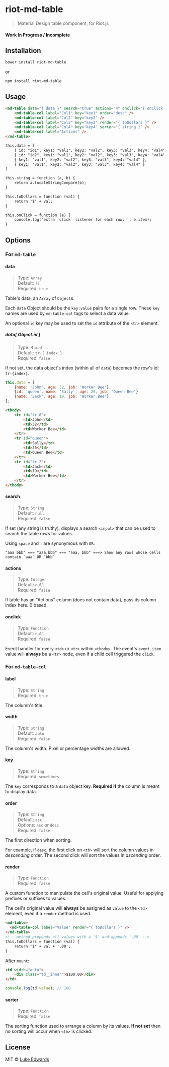 # riot-md-table
> Material Design table component, for Riot.js

#### Work In Progress / Incomplete

## Installation

```bash
bower install riot-md-table
```

or

```bash
npm install riot-md-table
```

## Usage

```html
<md-table data="{ data }" search="true" actions="4" onclick="{ onClick }">
	<md-table-col label="Col1" key="key1" order="desc" />
	<md-table-col label="Col2" key="key2" />
	<md-table-col label="Col3" key="key3" render="{ toDollars }" />
	<md-table-col label="Col4" key="key4" sorter="{ string }" />
	<md-table-col label="Actions" />
</md-table>

this.data = [
	{ id: "id1", key1: "val1", key2: "val2", key3: "val3", key4: "val4" },
	{ id: "id2", key1: "val1", key2: "val2", key3: "val3", key4: "val4" },
	{ key1: "val1", key2: "val2", key3: "val3", key4: "val4" },
	{ key1: "val1", key2: "val2", key3: "val3", key4: "val4" }
]

this.string = function (a, b) {
	return a.localeStringCompare(b);
}

this.toDollars = function (val) {
	return '$' + val;
}

this.onClick = function (e) {
	console.log('extra `click` listener for each row: ', e.item);
}
```

## Options

### For `md-table`

#### data

> Type: `Array` <br>
> Default: `[]` <br>
> Required: `true`

Table's data, an `Array` of `Object`s.

Each `data` Object should be the `key:value` pairs for a single row. These `key` names are used by `md-table-col` tags to select a data value.

An optional `id` key may be used to set the `id` attribute of the `<tr>` element.

##### data[ Object.id ]

> Type: `Mixed` <br>
> Default: `tr-{ index }` <br>
> Required: `false`

If not set, the data object's index (within all of `data`) becomes the row's id: `tr-{index}`.

```js
this.data = [
	{name: 'John', age: 32, job: 'Worker Bee'},
	{id: 'queen', name: 'Sally', age: 26, job: 'Queen Bee'}
	{name: 'Jack', age: 19, job: 'Worker Bee'},
];
```

```html
<tbody>
	<tr id="tr-0">
		<td>John</td>
		<td>32</td>
		<td>Worker Bee</td>
	</tr>
	<tr id="queen">
		<td>Sally</td>
		<td>26</td>
		<td>Queen Bee</td>
	</tr>
	<tr id="tr-2">
		<td>Jack</td>
		<td>19</td>
		<td>Worker Bee</td>
	</tr>
</tbody>
```

#### search

> Type: `String` <br>
> Default: `null` <br>
> Required: `false`

If set (any string is truthy), displays a search `<input>` that can be used to search the table rows for values.

Using `space` and `,` are synonymous with `OR`:

```
"aaa bbb" === "aaa,bbb" === "aaa, bbb" ===> Show any rows whose cells contain `aaa` OR `bbb`
```

#### actions

> Type: `Integer` <br>
> Default: `null` <br>
> Required: `false`

If table has an "Actions" column (does not contain data), pass its column index here. 0 based.

#### onclick

> Type: `Function` <br>
> Default: `null` <br>
> Required: `false`

Event handler for every `<td>` or `<tr>` within `<tbody>`. The event's `event.item` value will **always** be a `<tr>` node, even if a child cell triggered the `click`.

### For `md-table-col`

#### label

> Type: `String` <br>
> Required: `true`

The column's title.

#### width

> Type: `String` <br>
> Default: `auto` <br>
> Required: `false`

The column's width. Pixel or percentage widths are allowed.

#### key

> Type: `String` <br>
> Required: `sometimes`

The `key` corresponds to a `data` object key. **Required if** the column is meant to display data.

#### order

> Type: `String` <br>
> Default: `asc` <br>
> Options: `asc` or `desc` <br>
> Required: `false`

The first direction when sorting. 

For example, if `desc`, the first click on `<th>` will sort the column values in _descending_ order. The second click will sort the values in _ascending_ order.

#### render

> Type: `Function` <br>
> Required: `false`

A custom function to manipulate the cell's original value. Useful for applying prefixes or suffixes to values.

The cell's original value will **always** be assigned as `value` to the `<td>` element, even if a `render` method is used.

```html
<md-table>
  <md-table-col label="Value" render="{ toDollars }" />
</md-table>
<!-- method prepends all values with a '$' and appends '.00' -->
this.toDollars = function (val) {
	return '$' + val + '.00';
}
```

After `mount`:

```html
<td width="auto">
	<div class="td__inner">$100.00</div>
</td>
```

```js
console.log(td.value); // 100
```

#### sorter

> Type: `Function` <br>
> Required: `false`

The sorting function used to arrange a column by its values. **If not set** then no sorting will occur when `<th>` is clicked.

## License

MIT © [Luke Edwards](https://lukeed.com)
